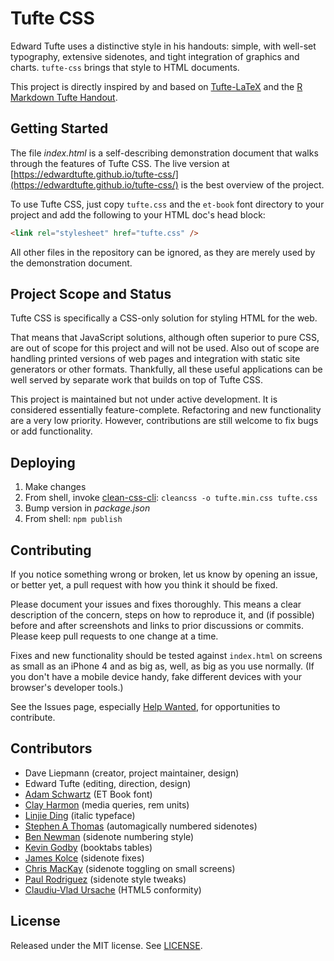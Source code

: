 # Tufte CSS

Edward Tufte uses a distinctive style in his handouts: simple, with well-set
typography, extensive sidenotes, and tight integration of graphics and
charts. `tufte-css` brings that style to HTML documents.

This project is directly inspired by and
based on [Tufte-LaTeX](https://tufte-latex.github.io/tufte-latex/) and the
[R Markdown Tufte Handout](http://rmarkdown.rstudio.com/examples/tufte-handout.pdf).

## Getting Started

The file _index.html_ is a self-describing demonstration document that walks through
the features of Tufte CSS. The live version at
[https://edwardtufte.github.io/tufte-css/](https://edwardtufte.github.io/tufte-css/)
is the best overview of the project.

To use Tufte CSS, just copy `tufte.css` and the `et-book` font
directory to your project and add the following to your HTML doc's
head block:

```html
<link rel="stylesheet" href="tufte.css" />
```

All other files in the repository can be ignored, as they are merely
used by the demonstration document.

## Project Scope and Status

Tufte CSS is specifically a CSS-only solution for styling HTML for the web.

That means that JavaScript solutions, although often superior to pure CSS, are out of scope for this project and will not be used. Also out of scope are handling printed versions of web pages and integration with static site generators or other formats. Thankfully, all these useful applications can be well served by separate work that builds on top of Tufte CSS.

This project is maintained but not under active development. It is considered essentially feature-complete. Refactoring and new functionality are a very low priority. However, contributions are still welcome to fix bugs or add functionality.

## Deploying

1. Make changes
2. From shell, invoke [clean-css-cli](https://github.com/jakubpawlowicz/clean-css-cli): `cleancss -o tufte.min.css tufte.css`
3. Bump version in _package.json_
4. From shell: `npm publish`

## Contributing

If you notice something wrong or broken, let us know by opening an
issue, or better yet, a pull request with how you think it should be
fixed.

Please document your issues and fixes thoroughly. This means a clear
description of the concern, steps on how to reproduce it, and (if
possible) before and after screenshots and links to prior discussions
or commits. Please keep pull requests to one change at a time.

Fixes and new functionality should be tested against `index.html` on
screens as small as an iPhone 4 and as big as, well, as big as you use
normally. (If you don't have a mobile device handy, fake different
devices with your browser's developer tools.)

See the Issues page, especially [Help
Wanted](https://github.com/edwardtufte/tufte-css/labels/help%20wanted),
for opportunities to contribute.

## Contributors

- Dave Liepmann (creator, project maintainer, design)
- Edward Tufte (editing, direction, design)
- [Adam Schwartz](https://github.com/adamschwartz) (ET Book font)
- [Clay Harmon](https://github.com/edwardtufte/tufte-css/commits/master?author=clayh53) (media queries, rem units)
- [Linjie Ding](https://github.com/edwardtufte/tufte-css/commits/master?author=pyrocat101) (italic typeface)
- [Stephen A Thomas](https://github.com/edwardtufte/tufte-css/commits/master?author=sathomas) (automagically numbered sidenotes)
- [Ben Newman](https://github.com/edwardtufte/tufte-css/pull/9) (sidenote numbering style)
- [Kevin Godby](https://github.com/edwardtufte/tufte-css/commits/master?author=godbyk) (booktabs tables)
- [James Kolce](https://github.com/edwardtufte/tufte-css/commits/master?author=jameskolce) (sidenote fixes)
- [Chris MacKay](https://github.com/crmackay) (sidenote toggling on small screens)
- [Paul Rodriguez](https://github.com/edwardtufte/tufte-css/commits/master?author=ruricolist)
  (sidenote style tweaks)
- [Claudiu-Vlad Ursache](https://github.com/edwardtufte/tufte-css/commits/master?author=ursachec) (HTML5 conformity)

## License

Released under the MIT license. See [LICENSE](https://github.com/edwardtufte/tufte-css/blob/gh-pages/LICENSE).
